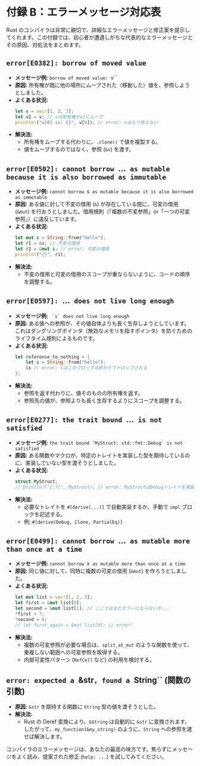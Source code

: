 # 付録 B：エラーメッセージ対応表

Rust のコンパイラは非常に親切で、詳細なエラーメッセージと修正案を提示してくれます。この付録では、初心者が遭遇しがちな代表的なエラーメッセージとその原因、対処法をまとめます。

## `error[E0382]: borrow of moved value`
- **メッセージ例:** `borrow of moved value: `v``
- **原因:** 所有権が既に他の場所にムーブされた（移動した）値を、参照しようとしました。
- **よくある状況:**
  ```rust
  let v = vec![1, 2, 3];
  let v2 = v; // vの所有権がv2にムーブ
  println!("v[0] is: {}", v[0]); // error: vはもう使えない
  ```
- **解決法:**
  - 所有権をムーブする代わりに、`.clone()` で値を複製する。
  - 値をムーブするのではなく、参照 (`&v`) を渡す。

## `error[E0502]: cannot borrow `...` as mutable because it is also borrowed as immutable`
- **メッセージ例:** `cannot borrow `s` as mutable because it is also borrowed as immutable`
- **原因:** ある値に対して不変の借用 (`&`) が存在している間に、可変の借用 (`&mut`) を行おうとしました。借用規則（「複数の不変参照」or「一つの可変参照」）に違反しています。
- **よくある状況:**
  ```rust
  let mut s = String::from("hello");
  let r1 = &s; // 不変の借用
  let r2 = &mut s; // error: 可変の借用
  println!("{}", r1);
  ```
- **解決法:**
  - 不変の借用と可変の借用のスコープが重ならないように、コードの順序を調整する。

## `error[E0597]: `...` does not live long enough`
- **メッセージ例:** `` `s` does not live long enough``
- **原因:** ある値への参照が、その値自体よりも長く生存しようとしています。これはダングリングポインタ（無効なメモリを指すポインタ）を防ぐためのライフタイム規則によるものです。
- **よくある状況:**
  ```rust
  let reference_to_nothing = {
      let s = String::from("hello");
      &s // error: sはこのブロックの終わりでドロップされる
  };
  ```
- **解決法:**
  - 参照を返す代わりに、値そのものの所有権を返す。
  - 参照先の値が、参照よりも長く生存するようにスコープを調整する。

## `error[E0277]: the trait bound `...` is not satisfied`
- **メッセージ例:** ``the trait bound `MyStruct: std::fmt::Debug` is not satisfied``
- **原因:** ある関数やマクロが、特定のトレイトを実装した型を期待しているのに、実装していない型を渡そうとしました。
- **よくある状況:**
  ```rust
  struct MyStruct;
  // println!("{:?}", MyStruct); // error: MyStructはDebugトレイトを実装していない
  ```
- **解決法:**
  - 必要なトレイトを `#[derive(...)]` で自動実装するか、手動で `impl` ブロックを記述する。
  - 例: `#[derive(Debug, Clone, PartialEq)]`

## `error[E0499]: cannot borrow `...` as mutable more than once at a time`
- **メッセージ例:** `cannot borrow `x` as mutable more than once at a time`
- **原因:** 同じ値に対して、同時に複数の可変の借用 (`&mut`) を作ろうとしました。
- **よくある状況:**
  ```rust
  let mut list = vec![1, 2, 3];
  let first = &mut list[0];
  let second = &mut list[1]; // ここではまだエラーにならないが...
  *first = 7;
  *second = 8;
  // let first_again = &mut list[0]; // error!
  ```
- **解決法:**
  - 複数の可変参照が必要な場合は、`split_at_mut` のような関数を使って、重複しない範囲への可変参照を取得する。
  - 内部可変性パターン (`RefCell` など) の利用を検討する。

## `error: expected a `&str`, found a `String`` (関数の引数)
- **原因:** `&str` を期待する関数に `String` 型の値を渡そうとした。
- **解決法:**
  - Rust の Deref 変換により、`&String` は自動的に `&str` に変換されます。したがって、`my_function(&my_string)` のように、`String` への参照を渡せば解決します。

コンパイラのエラーメッセージは、あなたの最高の味方です。焦らずにメッセージをよく読み、提案された修正 (`help: ...`) を試してみてください。

